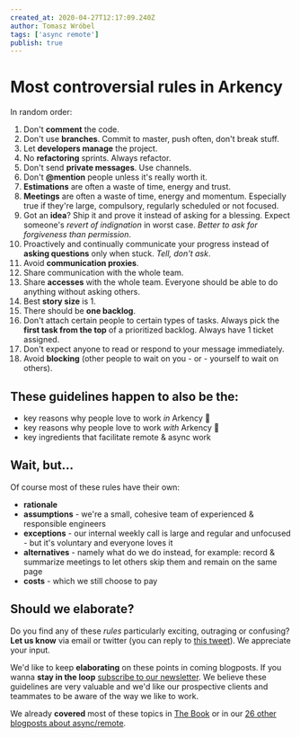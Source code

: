 ```yaml
---
created_at: 2020-04-27T12:17:09.240Z
author: Tomasz Wróbel
tags: ['async remote']
publish: true
---
```


# Most controversial rules in Arkency

In random order:

1. Don't **comment** the code.
0. Don't use **branches**. Commit to master, push often, don't break stuff.
0. Let **developers manage** the project.
0. No **refactoring** sprints. Always refactor.
0. Don't send **private messages**. Use channels.
0. Don't **@mention** people unless it's really worth it.
0. **Estimations** are often a waste of time, energy and trust.
0. **Meetings** are often a waste of time, energy and momentum. Especially true if they're large, compulsory, regularly scheduled or not focused.
0. Got an **idea**? Ship it and prove it instead of asking for a blessing. Expect someone's _revert of indignation_ in worst case. _Better to ask for forgiveness than permission_.
0. Proactively and continually communicate your progress instead of **asking questions** only when stuck. _Tell, don't ask_.
0. Avoid **communication proxies**.
0. Share communication with the whole team.
0. Share **accesses** with the whole team. Everyone should be able to do anything without asking others.
0. Best **story size** is 1.
0. There should be **one backlog**.
0. Don't attach certain people to certain types of tasks. Always pick the **first task from the top** of a prioritized backlog. Always have 1 ticket assigned.
0. Don't expect anyone to read or respond to your message immediately.
0. Avoid **blocking** (other people to wait on you - or - yourself to wait on others).

## These guidelines happen to also be the:

* key reasons why people love to work _in_ Arkency 💚
* key reasons why people love to work _with_ Arkency 💚
* key ingredients that facilitate remote & async work 

## Wait, but...

Of course most of these rules have their own:

* **rationale** 
* **assumptions** - we're a small, cohesive team of experienced & responsible engineers
* **exceptions** - our internal weekly call is large and regular and unfocused - but it's voluntary and everyone loves it
* **alternatives** - namely what do we do instead, for example: record & summarize meetings to let others skip them and remain on the same page
* **costs** - which we still choose to pay

## Should we elaborate?

Do you find any of these _rules_ particularly exciting, outraging or confusing? **Let us know** via email or twitter (you can reply to [this tweet](https://twitter.com/arkency/status/1254784379190038534)). We appreciate your input.

We'd like to keep **elaborating** on these points in coming blogposts. If you wanna **stay in the loop** [subscribe to our newsletter](https://arkency.com/newsletter/). We believe these guidelines are very valuable and we'd like our prospective clients and teammates to be aware of the way we like to work. 

We already **covered** most of these topics in [The Book](https://arkency.dpdcart.com/product/71091) or in our [26 other blogposts about async/remote](https://blog.arkency.com/tags/async-remote/).
